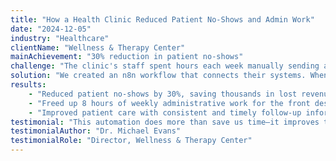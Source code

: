 ```yaml
---
title: "How a Health Clinic Reduced Patient No-Shows and Admin Work"
date: "2024-12-05"
industry: "Healthcare"
clientName: "Wellness & Therapy Center"
mainAchievement: "30% reduction in patient no-shows"
challenge: "The clinic's staff spent hours each week manually sending appointment reminders and follow-up emails. Their booking system (Calendly) and patient records (stored in a secure database) were disconnected, leading to missed reminders and patient no-shows."
solution: "We created an n8n workflow that connects their systems. When an appointment is booked, the automation schedules an SMS reminder to be sent 24 hours beforehand. After the appointment, it automatically sends a follow-up email with relevant care instructions and resources. All interactions are logged in the patient's record."
results:
    - "Reduced patient no-shows by 30%, saving thousands in lost revenue."
    - "Freed up 8 hours of weekly administrative work for the front desk staff."
    - "Improved patient care with consistent and timely follow-up information."
testimonial: "This automation does more than save us time—it improves the patient experience. Our patients feel cared for, and our staff can focus on providing that care instead of being buried in admin tasks."
testimonialAuthor: "Dr. Michael Evans"
testimonialRole: "Director, Wellness & Therapy Center"
---
```

